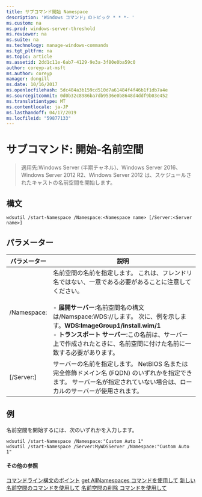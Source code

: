 ```yaml
---
title: サブコマンド開始 Namespace
description: 'Windows コマンド」のトピック * * *- '
ms.custom: na
ms.prod: windows-server-threshold
ms.reviewer: na
ms.suite: na
ms.technology: manage-windows-commands
ms.tgt_pltfrm: na
ms.topic: article
ms.assetid: 2dd1c11e-6ab7-4129-9e3a-3f80e0ba59c0
author: coreyp-at-msft
ms.author: coreyp
manager: dongill
ms.date: 10/16/2017
ms.openlocfilehash: 5dc484a3b159cd510d7a61484f4f46b1f1db7a4e
ms.sourcegitcommit: 0d0b32c8986ba7db9536e0b8648d4ddf9b03e452
ms.translationtype: MT
ms.contentlocale: ja-JP
ms.lasthandoff: 04/17/2019
ms.locfileid: "59877133"
---
```

# <a name="subcommand-start-namespace"></a>サブコマンド: 開始-名前空間

>適用先:Windows Server (半期チャネル)、Windows Server 2016、Windows Server 2012 R2、Windows Server 2012 は、スケジュールされたキャストの名前空間を開始します。
## <a name="syntax"></a>構文
```
wdsutil /start-Namespace /Namespace:<Namespace name> [/Server:<Server name>]
```
## <a name="parameters"></a>パラメーター
|パラメーター|説明|
|-------|--------|
|/Namespace:<Namespace name>|名前空間の名前を指定します。 これは、フレンドリ名ではない、一意である必要があることに注意してください。<br /><br />-   **展開サーバー**:名前空間名の構文は/Namspace:WDS:<Image group>/<Image name>/<Index>します。 次に、例を示します。**WDS:ImageGroup1/install.wim/1**<br />-   **トランスポート サーバー**:この名前は、サーバー上で作成されたときに、名前空間に付けた名前に一致する必要があります。|
|[/Server:<Server name>]|サーバーの名前を指定します。 NetBIOS 名または完全修飾ドメイン名 (FQDN) のいずれかを指定できます。 サーバー名が指定されていない場合は、ローカルのサーバーが使用されます。|
## <a name="BKMK_examples"></a>例
名前空間を開始するには、次のいずれかを入力します。
```
wdsutil /start-Namespace /Namespace:"Custom Auto 1"
wdsutil /start-Namespace /Server:MyWDSServer /Namespace:"Custom Auto 1"
```
#### <a name="additional-references"></a>その他の参照
[コマンドライン構文のポイント](command-line-syntax-key.md)
[get AllNamespaces コマンドを使用して](using-the-get-allnamespaces-command.md)
[新しい名前空間のコマンドを使用して](using-the-new-namespace-command.md)
[名前空間の削除 コマンドを使用して](using-the-remove-namespace-command.md)
